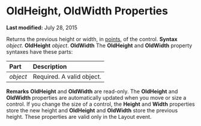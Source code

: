 
# OldHeight, OldWidth Properties

 **Last modified:** July 28, 2015


Returns the previous height or width, in  [points](b8bdf64f-5920-1ae9-16d0-b26d09524a30.md), of the control.
 **Syntax**
 _object_. **OldHeight**
 _object_. **OldWidth**
The  **OldHeight** and **OldWidth** property syntaxes have these parts:


|**Part**|**Description**|
|:-----|:-----|
| _object_|Required. A valid object.|
 **Remarks**
 **OldHeight** and **OldWidth** are read-only.
The  **OldHeight** and **OldWidth** properties are automatically updated when you move or size a control. If you change the size of a control, the **Height** and **Width** properties store the new height and **OldHeight** and **OldWidth** store the previous height.
These properties are valid only in the Layout event.
